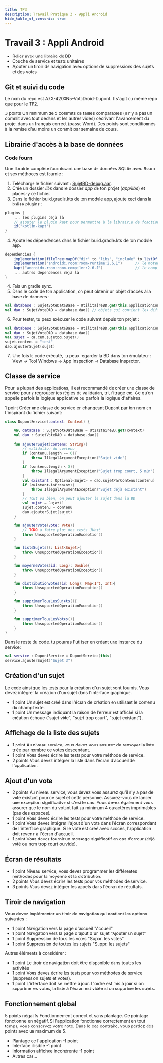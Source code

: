 ```yaml
---
title: TP3
description: Travail Pratique 3 - Appli Android
hide_table_of_contents: true
---
```


# Travail 3 : Appli Android

- Relier avec une libraire de BD
- Couche de service et tests unitaires
- Ajouter un tiroir de navigation avec options de suppressions des sujets et des votes

<Row>

<Column>

## Git et suivi du code

Le nom du repo est AXX-4203N5-VotoDroid-Dupont. Il s'agit du même repo que pour le TP2.

&#8203;<Highlight color="tip">3 points</Highlight>
Un minimum de 5 commits de tailles comparables (il n'y a pas un commit avec tout dedans et les autres vides)
décrivant l'avancement du projet dans un français correct (passe Word).
Ces points sont conditionnés à la remise d'au moins un commit par semaine de cours.

</Column>

<Column>

## Librairie d'accès à la base de données

### Code fourni

Une librairie complète fournissant une base de données SQLite avec Room et ses méthodes est fournie :
1. Télécharge le fichier suivant : [SujetBD-debug.aar](@site/static/SujetBD-debug.aar).
2. Crée un dossier *libs* dans le dossier *app* de ton projet (*app/libs*) et places-y ce fichier.
3. Dans le fichier build.gradle.kts de ton module app, ajoute ceci dans la balise plugins :
```gradle 
plugins {
    ... les plugins déjà là
    // ajouter le plugin kapt pour permettre à la librairie de fonctionner
    id("kotlin-kapt")
}
```
4. Ajoute les dépendences dans le fichier build.gradle.kts de ton module app.
```gradle
dependencies {
    implementation(fileTree(mapOf("dir" to "libs", "include" to listOf("*.aar")))) // pour la librairie en tant que tel
    implementation("androidx.room:room-runtime:2.6.1")      // le moteur de bd
    kapt("androidx.room:room-compiler:2.6.1")               // le compilateur pour Room
    ... autres dépendences déjà là
}
```
4. Fais un gradle sync.
5. Dans le code de ton application, on peut obtenir un objet d'accès à la base de données :
```kotlin   
val database : SujetVoteDataBase = UtilitaireBD.get(this.applicationContext)
val dao : SujetVoteDAO = database.dao() // objets qui contient les différentes commandes / requêtes
```
6. Pour tester, tu peux exécuter le code suivant depuis ton projet :
```kotlin
val database : SujetVoteDataBase = UtilitaireBD.get(this.applicationContext)
val dao : SujetVoteDAO = database.dao()
val sujet = ca.cem.sujetbd.Sujet()
sujet.contenu = "test"
dao.ajouterSujet(sujet) 
```
7. Une fois le code exécuté, tu peux regarder la BD dans ton émulateur : View -> Tool Windows -> App Inspection -> Database Inspector.

</Column>

</Row>

<Row>

<Column>

## Classe de service

Pour la plupart des applications, il est recommandé de créer une classe de service pour y regrouper 
les règles de validation, tri, filtrage etc. Ce qu'on appelle parfois la logique applicative ou parfois
la logique d'affaires.

<Highlight color="tip">1 point</Highlight> Créer une classe de service en changeant Dupont par ton nom en t'inspirant du fichier suivant:

```kotlin
class DupontService(context: Context) {

    val database : SujetVoteDataBase = UtilitaireBD.get(context)
    val dao : SujetVoteDAO = database.dao()
    
    fun ajouterSujet(contenu: String){
        // validation du contenu
        if (contenu.length == 0){
            throw IllegalArgumentException("Sujet vide")
        }
        if (contenu.length < 5){
            throw IllegalArgumentException("Sujet trop court, 5 min")
        }
        val existant : Optional<Sujet> = dao.sujetParContenu(contenu)
        if (existant.isPresent){
            throw IllegalArgumentException("Sujet déjà existant")
        }
        // Tout va bien, on peut ajouter le sujet dans la BD
        val sujet = Sujet()
        sujet.contenu = contenu
        dao.ajouterSujet(sujet)
    }

    fun ajouterVote(vote: Vote){
        // TODO à faire plus des tests JUnit
        throw UnsupportedOperationException()
    }

    fun listeSujets(): List<Sujet>{
        throw UnsupportedOperationException()
    }

    fun moyenneVotes(id: Long): Double{
        throw UnsupportedOperationException()
    }

    fun distributionVotes(id: Long): Map<Int, Int>{
        throw UnsupportedOperationException()
    }

    fun supprimerTousLesSujets(){
        throw UnsupportedOperationException()
    }

    fun supprimerTousLesVotes(){
        throw UnsupportedOperationException()
    }
}
```

Dans le reste du code, tu pourras l'utiliser en créant une instance du service:
```kotlin
val service : DupontService = DupontService(this)
service.ajouterSujet("Sujet 3")
```

</Column>

</Row>

<Row>
<Column>

## Création d'un sujet

Le code ainsi que les tests pour la création d'un sujet sont fournis. Vous devez intégrer la création d'un sujet dans l'interface graphique.

- <Highlight color="tip">1 point</Highlight> Un sujet est créé dans l'écran de création en utilisant le contenu du champ texte.
- <Highlight color="tip">1 point</Highlight> Un message indiquant la raison de l'erreur est affiché si la création échoue ("sujet vide", "sujet trop court", "sujet existant").

</Column>

<Column>

## Affichage de la liste des sujets

- <Highlight color="caution">1 point</Highlight> Au niveau service, vous devez vous assurez de renvoyer la liste triée par nombre de votes descendant.
- <Highlight color="caution">1 point</Highlight> Vous devez écrire les tests pour votre méthode de service.
- <Highlight color="tip">2 points</Highlight> Vous devez intégrer la liste dans l'écran d'accueil de l'application.

</Column>



</Row>

<Row>


<Column>

## Ajout d'un vote

- <Highlight color="caution">2 points</Highlight> Au niveau service, vous devez vous assurez qu'il n'y a pas de vote existant pour ce sujet et cette personne. Assurez-vous de lancer une exception significative si c'est le cas. Vous devez également vous assurer que le nom du votant fait au minimum 4 caractères imprimables (pas des espaces).
- <Highlight color="caution">1 point</Highlight> Vous devez écrire les tests pour votre méthode de service.
- <Highlight color="tip">1 point</Highlight> Vous devez intégrer l'ajout d'un vote dans l'écran correspondant de l'interface graphique. Si le vote est créé avec succès, l'application doit revenir à l'écran d'accueil.
- <Highlight color="tip">1 point</Highlight> Vous devez fournir un message significatif en cas d'erreur (déjà voté ou nom trop court ou vide).

</Column>



<Column>

## Écran de résultats

- <Highlight color="info">1 point</Highlight> Niveau service, vous devez programmer les différentes méthodes pour la moyenne et la distribution.
- <Highlight color="caution">2 points</Highlight> Vous devez écrire les tests pour vos méthodes de service.
- <Highlight color="tip">3 points</Highlight> Vous devez intégrer les appels dans l'écran de résultats.

</Column>
</Row>

<Row>
<Column>

## Tiroir de navigation

Vous devez implémenter un tiroir de navigation qui contient les options suivantes :

- <Highlight color="tip">1 point</Highlight> Navigation vers la page d'accueil "Accueil"
- <Highlight color="tip">1 point</Highlight> Navigation vers la page d'ajout d'un sujet "Ajouter un sujet"
- <Highlight color="tip">1 point</Highlight> Suppression de tous les votes "Suppr. les votes"
- <Highlight color="tip">1 point</Highlight> Suppression de toutes les sujets "Suppr. les sujets"

Autres éléments à considérer :

- <Highlight color="tip">1 point</Highlight> Le tiroir de navigation doit être disponible dans toutes les activités
- <Highlight color="caution">1 point</Highlight> Vous devez écrire les tests pour vos méthodes de service (suppression sujets et votes).
- <Highlight color="tip">1 point</Highlight> L'interface doit se mettre à jour. L'ordre est mis à jour si on supprime les votes, la liste à l'écran est vidée si on supprime les sujets.

</Column>

<Column>

## Fonctionnement global

&#8203;<Highlight color="danger">5 points négatifs</Highlight> Fonctionnement correct et sans plantage. Ce pointage fonctionne en négatif. Si l'application fonctionne correctement en tout temps, vous conservez votre note. Dans le cas contraire, vous perdez des points avec un maximum de 5.

- Plantage de l'application <Highlight color="danger">-1 point</Highlight>
- Interface illisible <Highlight color="danger">-1 point</Highlight>
- Information affichée incohérente <Highlight color="danger">-1 point</Highlight>
- Autres cas...

</Column>
</Row>